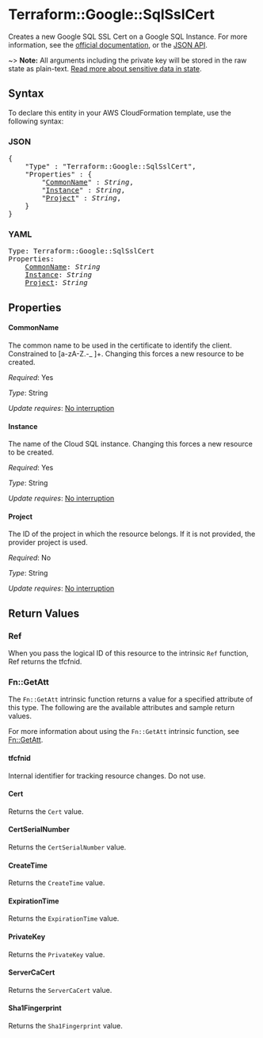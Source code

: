 # Terraform::Google::SqlSslCert

Creates a new Google SQL SSL Cert on a Google SQL Instance. For more information, see the [official documentation](https://cloud.google.com/sql/), or the [JSON API](https://cloud.google.com/sql/docs/mysql/admin-api/v1beta4/sslCerts).

~> **Note:** All arguments including the private key will be stored in the raw state as plain-text.
[Read more about sensitive data in state](/docs/state/sensitive-data.html).

## Syntax

To declare this entity in your AWS CloudFormation template, use the following syntax:

### JSON

<pre>
{
    "Type" : "Terraform::Google::SqlSslCert",
    "Properties" : {
        "<a href="#commonname" title="CommonName">CommonName</a>" : <i>String</i>,
        "<a href="#instance" title="Instance">Instance</a>" : <i>String</i>,
        "<a href="#project" title="Project">Project</a>" : <i>String</i>,
    }
}
</pre>

### YAML

<pre>
Type: Terraform::Google::SqlSslCert
Properties:
    <a href="#commonname" title="CommonName">CommonName</a>: <i>String</i>
    <a href="#instance" title="Instance">Instance</a>: <i>String</i>
    <a href="#project" title="Project">Project</a>: <i>String</i>
</pre>

## Properties

#### CommonName

The common name to be used in the certificate to identify the
client. Constrained to [a-zA-Z.-_ ]+. Changing this forces a new resource to be created.

_Required_: Yes

_Type_: String

_Update requires_: [No interruption](https://docs.aws.amazon.com/AWSCloudFormation/latest/UserGuide/using-cfn-updating-stacks-update-behaviors.html#update-no-interrupt)

#### Instance

The name of the Cloud SQL instance. Changing this
forces a new resource to be created.

_Required_: Yes

_Type_: String

_Update requires_: [No interruption](https://docs.aws.amazon.com/AWSCloudFormation/latest/UserGuide/using-cfn-updating-stacks-update-behaviors.html#update-no-interrupt)

#### Project

The ID of the project in which the resource belongs. If it
is not provided, the provider project is used.

_Required_: No

_Type_: String

_Update requires_: [No interruption](https://docs.aws.amazon.com/AWSCloudFormation/latest/UserGuide/using-cfn-updating-stacks-update-behaviors.html#update-no-interrupt)

## Return Values

### Ref

When you pass the logical ID of this resource to the intrinsic `Ref` function, Ref returns the tfcfnid.

### Fn::GetAtt

The `Fn::GetAtt` intrinsic function returns a value for a specified attribute of this type. The following are the available attributes and sample return values.

For more information about using the `Fn::GetAtt` intrinsic function, see [Fn::GetAtt](https://docs.aws.amazon.com/AWSCloudFormation/latest/UserGuide/intrinsic-function-reference-getatt.html).

#### tfcfnid

Internal identifier for tracking resource changes. Do not use.

#### Cert

Returns the <code>Cert</code> value.

#### CertSerialNumber

Returns the <code>CertSerialNumber</code> value.

#### CreateTime

Returns the <code>CreateTime</code> value.

#### ExpirationTime

Returns the <code>ExpirationTime</code> value.

#### PrivateKey

Returns the <code>PrivateKey</code> value.

#### ServerCaCert

Returns the <code>ServerCaCert</code> value.

#### Sha1Fingerprint

Returns the <code>Sha1Fingerprint</code> value.

